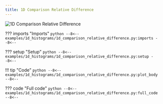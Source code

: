 ```yaml
---
title: 1D Comparison Relative Difference
---
```


![1D Comparison Relative Difference](../baseline/1d_comparison_relative_difference.png)

??? imports "Imports"
    ```python
    --8<--
    examples/1d_histograms/1d_comparison_relative_difference.py:imports
    --8<--
    ```

??? setup "Setup"
    ```python
    --8<--
    examples/1d_histograms/1d_comparison_relative_difference.py:setup
    --8<--
    ```

!!! tip "Code"
    ```python
    --8<--
    examples/1d_histograms/1d_comparison_relative_difference.py:plot_body
    --8<--
    ```

??? code "Full code"
    ```python
    --8<--
    examples/1d_histograms/1d_comparison_relative_difference.py:full_code
    --8<--
    ```
